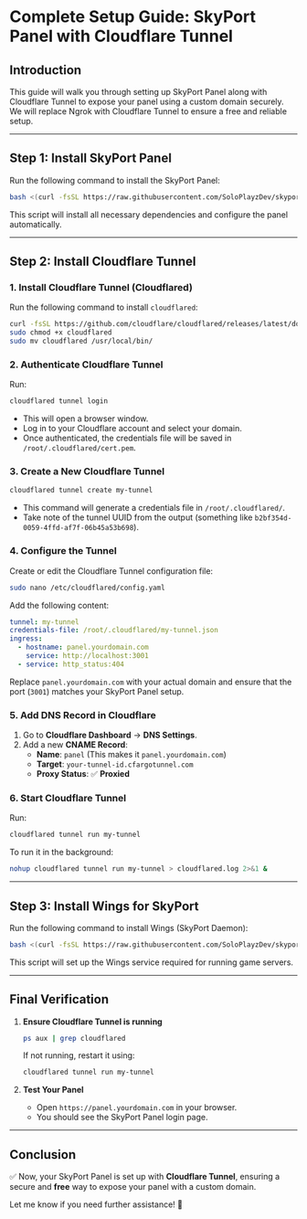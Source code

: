 # **Complete Setup Guide: SkyPort Panel with Cloudflare Tunnel**

## **Introduction**
This guide will walk you through setting up SkyPort Panel along with Cloudflare Tunnel to expose your panel using a custom domain securely. We will replace Ngrok with Cloudflare Tunnel to ensure a free and reliable setup.

---

## **Step 1: Install SkyPort Panel**
Run the following command to install the SkyPort Panel:
```sh
bash <(curl -fsSL https://raw.githubusercontent.com/SoloPlayzDev/skyport-installer/refs/heads/main/install.sh)
```
This script will install all necessary dependencies and configure the panel automatically.

---

## **Step 2: Install Cloudflare Tunnel**
### **1. Install Cloudflare Tunnel (Cloudflared)**
Run the following command to install `cloudflared`:
```sh
curl -fsSL https://github.com/cloudflare/cloudflared/releases/latest/download/cloudflared-linux-amd64 -o cloudflared
sudo chmod +x cloudflared
sudo mv cloudflared /usr/local/bin/
```

### **2. Authenticate Cloudflare Tunnel**
Run:
```sh
cloudflared tunnel login
```
- This will open a browser window.
- Log in to your Cloudflare account and select your domain.
- Once authenticated, the credentials file will be saved in `/root/.cloudflared/cert.pem`.

### **3. Create a New Cloudflare Tunnel**
```sh
cloudflared tunnel create my-tunnel
```
- This command will generate a credentials file in `/root/.cloudflared/`.
- Take note of the tunnel UUID from the output (something like `b2bf354d-0059-4ffd-af7f-06b45a53b698`).

### **4. Configure the Tunnel**
Create or edit the Cloudflare Tunnel configuration file:
```sh
sudo nano /etc/cloudflared/config.yaml
```
Add the following content:
```yaml
tunnel: my-tunnel
credentials-file: /root/.cloudflared/my-tunnel.json
ingress:
  - hostname: panel.yourdomain.com
    service: http://localhost:3001
  - service: http_status:404
```
Replace `panel.yourdomain.com` with your actual domain and ensure that the port (`3001`) matches your SkyPort Panel setup.

### **5. Add DNS Record in Cloudflare**
1. Go to **Cloudflare Dashboard** → **DNS Settings**.
2. Add a new **CNAME Record**:
   - **Name**: `panel` (This makes it `panel.yourdomain.com`)
   - **Target**: `your-tunnel-id.cfargotunnel.com`
   - **Proxy Status**: ✅ **Proxied**

### **6. Start Cloudflare Tunnel**
Run:
```sh
cloudflared tunnel run my-tunnel
```
To run it in the background:
```sh
nohup cloudflared tunnel run my-tunnel > cloudflared.log 2>&1 &
```

---

## **Step 3: Install Wings for SkyPort**
Run the following command to install Wings (SkyPort Daemon):
```sh
bash <(curl -fsSL https://raw.githubusercontent.com/SoloPlayzDev/skyport-installer/refs/heads/main/wings.sh)
```
This script will set up the Wings service required for running game servers.

---

## **Final Verification**
1. **Ensure Cloudflare Tunnel is running**
   ```sh
   ps aux | grep cloudflared
   ```
   If not running, restart it using:
   ```sh
   cloudflared tunnel run my-tunnel
   ```

2. **Test Your Panel**
   - Open `https://panel.yourdomain.com` in your browser.
   - You should see the SkyPort Panel login page.

---

## **Conclusion**
✅ Now, your SkyPort Panel is set up with **Cloudflare Tunnel**, ensuring a secure and **free** way to expose your panel with a custom domain.

Let me know if you need further assistance! 🚀

